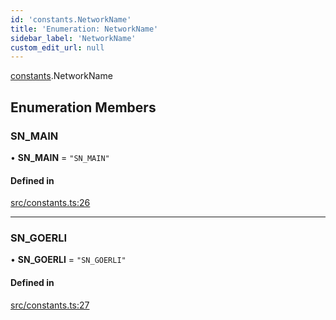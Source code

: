 ```yaml
---
id: 'constants.NetworkName'
title: 'Enumeration: NetworkName'
sidebar_label: 'NetworkName'
custom_edit_url: null
---
```


[constants](../namespaces/constants.md).NetworkName

## Enumeration Members

### SN_MAIN

• **SN_MAIN** = `"SN_MAIN"`

#### Defined in

[src/constants.ts:26](https://github.com/starknet-io/starknet.js/blob/v5.24.2/src/constants.ts#L26)

---

### SN_GOERLI

• **SN_GOERLI** = `"SN_GOERLI"`

#### Defined in

[src/constants.ts:27](https://github.com/starknet-io/starknet.js/blob/v5.24.2/src/constants.ts#L27)
